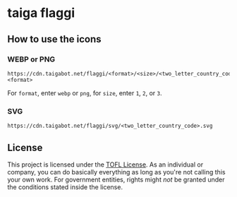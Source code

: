 # taiga flaggi

## How to use the icons

### WEBP or PNG

```
https://cdn.taigabot.net/flaggi/<format>/<size>/<two_letter_country_code>.<format>
```

For `format`, enter `webp` or `png`, for `size`, enter `1`, `2`, or `3`.

### SVG

```
https://cdn.taigabot.net/flaggi/svg/<two_letter_country_code>.svg
```

## License

This project is licensed under the [TOFL License](https://github.com/taigahq/flaggi/blob/main/license.md). As an individual or company, you can do basically everything as long as you're not calling this your own work. For government entities, rights might _not_ be granted under the conditions stated inside the license.
